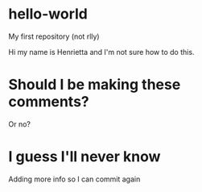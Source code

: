 # hello-world
My first repository (not rlly)

Hi my name is Henrietta and I'm not sure how to do this.
# Should I be making these comments?
Or no?
# I guess I'll never know
Adding more info so I can commit again
